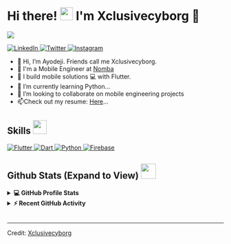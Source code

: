 <h1> Hi there! <img src = "https://raw.githubusercontent.com/MartinHeinz/MartinHeinz/master/wave.gif" width = 30px> I'm Xclusivecyborg 🦁</h1>
<p align='center'>
</p>

<p>
  <a href="https://github.com/DenverCoder1/readme-typing-svg"><img src="https://readme-typing-svg.herokuapp.com?&font=IBM+Plex+Sans&color=abcde&size=22&lines=Welcome+to+my+GitHub+Profile!;I+am+a+child+of+GOD;I+am+a+Mobile+Engineer;I+dance+when+I'm+not+coding" /></a>
</p>

   <a href="https://www.linkedin.com/in/ayodeji-ogundairo-a5b4a6201/" target="_blank">
    <img alt="LinkedIn" src="https://img.shields.io/badge/LinkedIn-0077B5?style=for-the-badge&logo=linkedin&logoColor=white">
  </a>   
   <a href="https://www.twitter.com/xclusivecyborg" target="_blank">
    <img alt="Twitter" src="https://img.shields.io/badge/Twitter-20BEFF?style=for-the-badge&logo=twitter&logoColor=white">
  </a>  
  <a href="https://www.instagram.com/xclusivecyborg" target="_blank">
    <img alt="Instagram" src="https://img.shields.io/badge/Instagram-C13584?style=for-the-badge&logo=instagram&logoColor=white">
  </a>  

- 👋 Hi, I’m Ayodeji. Friends call me Xclusivecyborg.
- 💼 I'm a Mobile Engineer at [Nomba](https://nomba.com/)
- 👯 I build mobile solutions 💻 with Flutter.
- 🌱 I’m currently learning Python...
- 👯 I’m looking to collaborate on mobile engineering projects
- 📫Check out my resume: [Here](https://docs.google.com/document/d/1B2mxS2yRezJGUvSQGIeyLPMWeeOCYPW1/edit?usp=sharing&ouid=110970333714634235869&rtpof=true&sd=true)...

<h2> Skills <img src = "https://media2.giphy.com/media/QssGEmpkyEOhBCb7e1/giphy.gif?cid=ecf05e47a0n3gi1bfqntqmob8g9aid1oyj2wr3ds3mg700bl&rid=giphy.gif" width = 32px> </h2>
<a href="https://www.flutter.dev" target="_blank"> 
    <img alt="Flutter" src="https://img.shields.io/badge/Flutter-08589c?style=for-the-badge&logo=flutter&logoColor=white">
  </a>
   <a href="https://dart.dev/" target="_blank">
    <img alt="Dart" src="https://img.shields.io/badge/Dart-F37626.svg?&style=for-the-badge&logo=dart&logoColor=white">
  </a>

   <a href="https://www.python.org/" target="_blank">
    <img alt="Python" src="https://img.shields.io/badge/Python-F567890.svg?&style=for-the-badge&logo=dart&logoColor=white">
  </a>
<a href="https://www.firebase.dev/"><img alt="Firebase" src="https://img.shields.io/badge/Firebase-430098?style=for-the-badge&logo=firebase&logoColor=white"></a>

<h2> Github Stats (Expand to View) <img src = "https://i.pinimg.com/originals/65/c4/f4/65c4f452571be1261e9c623f7da488ac.gif" width = 35px> </h2>

<details> 
  <summary><b>💻 GitHub Profile Stats</b></summary>
  <br/>
  <p align="center">
    <a href="https://github.com/xclusivecyborg/github-readme-stats"><img alt="Xclusivecyborg's Github Stats" src="https://github-readme-stats.vercel.app/api?username=xclusivecyborg&show_icons=true&count_private=true&theme=algolia" height="192px"/></a>
<br/>
  &nbsp;
	  <img src="https://github-readme-stats.vercel.app/api/top-langs?username=xclusivecyborg&show_icons=true&locale=en&layout=compact&theme=algolia" alt="xclusivecyborg" height="192px"/>
  <br/>
  </p>
</details>


<details>
  <summary><b>⚡ Recent GitHub Activity</b></summary>
  <br/>
   <a href="https://github.com/xclusivecyborg"><img alt="Xclusivecyborg's Activity Graph" src="https://activity-graph.herokuapp.com/graph?username=xclusivecyborg&custom_title=Xclusivecyborg's%20Contribution%20Graph&theme=react-dark" /></a>
  <br/>

</details>

<br/>

----------------------------------------------------------------------
Credit: [Xclusivecyborg](https://github.com/xclusivecyborg)

